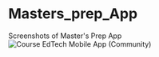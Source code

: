 ﻿# Masters_prep_App
Screenshots of Master's Prep App
![Course EdTech Mobile App (Community)](https://github.com/user-attachments/assets/6d2d55b5-3b74-46fb-85a1-d0f80ed28153)

